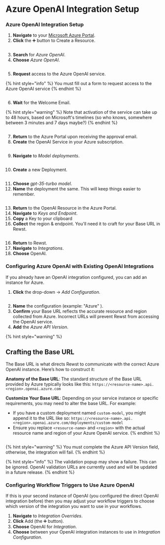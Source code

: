 # Azure OpenAI Integration Setup

### Azure OpenAI Integration Setup

1. **Navigate** to your [Microsoft Azure Portal](https://portal.azure.com).
2. **Click** the ➕ button to Create a Resource.

<figure><img src="../../../../.gitbook/assets/azure-ai-01 (1).png" alt=""><figcaption></figcaption></figure>

3. **Search** for _Azure OpenAI_.
4. **Choose** _Azure OpenAI_.

<figure><img src="../../../../.gitbook/assets/azure-ai-02.png" alt=""><figcaption></figcaption></figure>

5. **Request** access to the Azure OpenAI service.

{% hint style="info" %}
You must fill out a form to request access to the Azure OpenAI service
{% endhint %}

<figure><img src="../../../../.gitbook/assets/azure-ai-03.png" alt=""><figcaption></figcaption></figure>

6. **Wait** for the Welcome Email.

{% hint style="warning" %}
Note that activation of the service can take up to 48 hours, based on Microsoft's timelines (so who knows, somewhere between 3 minutes and 7 days maybe?)
{% endhint %}

<figure><img src="../../../../.gitbook/assets/azure-ai-04.png" alt=""><figcaption></figcaption></figure>

7. **Return** to the Azure Portal upon receiving the approval email.
8. **Create** the OpenAI Service in your Azure subscription.

<figure><img src="../../../../.gitbook/assets/azure-ai-05.png" alt=""><figcaption></figcaption></figure>

9. **Navigate** to _Model deployments_.

<figure><img src="../../../../.gitbook/assets/azure-ai-06.png" alt=""><figcaption></figcaption></figure>

10. **Create** a new Deployment.

<figure><img src="../../../../.gitbook/assets/azure-ai-07.png" alt=""><figcaption></figcaption></figure>

11. **Choose** _gpt-35-turbo model_.
12. **Name** the deployment the same. This will keep things easier to remember.

<figure><img src="../../../../.gitbook/assets/azure-ai-08.png" alt=""><figcaption></figcaption></figure>

13. **Return** to the OpenAI Resource in the Azure Portal.
14. **Navigate** to _Keys and Endpoint_.
15. **Copy** a Key to your clipboard
16. **Collect** the region & endpoint. You'll need it to craft for your Base URL in Rewst.

<figure><img src="../../../../.gitbook/assets/azure-ai-09.png" alt=""><figcaption></figcaption></figure>

16. **Return** to Rewst.
17. **Navigate** to _Integrations_.
18. **Choose** OpenAI.

### Configuring Azure OpenAI with Existing OpenAI Integrations

If you already have an OpenAI integration configured, you can add an instance for Azure.

1. **Click** the drop-down → _Add Configuration_.

<figure><img src="../../../../.gitbook/assets/azure-ai-10.png" alt=""><figcaption></figcaption></figure>

2. **Name** the configuration (example: "Azure" ).
3. **Confirm** your Base URL reflects the accurate resource and region collected from Azure. Incorrect URLs will prevent Rewst from accessing the OpenAI service.
4. **Add** the _Azure API Version_.

{% hint style="warning" %}
## Crafting the Base URL

The Base URL is what directs Rewst to communicate with the correct Azure OpenAI instance. Here’s how to construct it:

**Anatomy of the Base URL**: The standard structure of the Base URL provided by Azure typically looks like this: `https://<resource-name>.api.<region>.openai.azure.com`

**Customize Your Base URL**: Depending on your service instance or specific requirements, you may need to alter the base URL. For example:

* If you have a custom deployment named `custom-model`, you might append it to the URL like so: `https://<resource-name>.api.<region>.openai.azure.com/deployments/custom-model`
* Ensure you replace `<resource-name>` and `<region>` with the actual resource name and region of your Azure OpenAI service.
{% endhint %}

<figure><img src="../../../../.gitbook/assets/azure-ai-11.png" alt=""><figcaption></figcaption></figure>

{% hint style="warning" %}
You must complete the Azure API Version field, otherwise, the integration will fail.
{% endhint %}

{% hint style="info" %}
The validation popup may show a failure. This can be ignored. OpenAI validation URLs are currently used and will be updated in a future release.
{% endhint %}

### Configuring Workflow Triggers to Use Azure OpenAI

If this is your second instance of OpenAI (you configured the direct OpenAI integration before) then you may adjust your workflow triggers to choose which version of the integration you want to use in your workflows.

1. **Navigate** to _Integration Overrides_.
2. **Click** Add (the ➕ button).
3. **Choose** OpenAI for _Integration_.
4. **Choose** between your OpenAI integration instances to use in _Integration Configuration_.

<figure><img src="../../../../.gitbook/assets/azure-ai-12.png" alt=""><figcaption></figcaption></figure>
